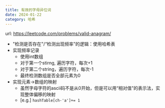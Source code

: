 ```yaml
---
title: 有效的字母异位词
date: 2024-01-22
category: 哈希
---
```


url: https://leetcode.com/problems/valid-anagram/



- "检测是否存在"/“检测出现频率”的逻辑：使用哈希表
- 实现频率记录
  - 使用int数组
  - 对于第一个stirng, 遍历字符，每次+1
  - 对于第二个string，遍历字符，每次-1
  - 最终检测数组是否全部元素为0
- 实现元素->数组的映射
  - 虽然字母字符的ascii码不是从0开始，但是可以用“相对值”的表示法，实现整体偏移的映射
  - [e.g.] `hashTable[ch-'a']+= 1`

